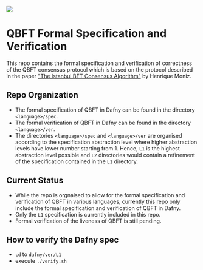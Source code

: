 ![](https://github.com/ConsenSys/qbft-formal-spec-and-verification/actions/workflows/ci.yml/badge.svg)

# QBFT Formal Specification and Verification

This repo contains the formal specification and verification of correctness of the QBFT consensus protocol which is based on the protocol described in the paper ["The Istanbul BFT Consensus Algorithm"](https://arxiv.org/abs/2002.03613) by Henrique Moniz.

## Repo Organization
- The formal specification of QBFT in Dafny can be found in the directory `<language>/spec`.
- The formal verification of QBFT in Dafny can be found in the directory `<language>/ver`.
- The directories `<language>/spec` and `<language>/ver` are organised according to the specification abstraction level where higher abstraction levels have lower number starting from 1. Hence, `L1` is the highest abstraction level possible and `L2` directories would contain a refinement of the specification contained in the `L1` directory.

## Current Status
- While the repo is orgnaised to allow for the formal specification and verification of QBFT in various languages, currently this repo only include the formal specification and verification of QBFT in Dafny.
- Only the `L1` specification is currently included in this repo.
- Formal verification of the liveness of QBFT is still pending.

## How to verify the Dafny spec
- `cd` to `dafny/ver/L1`
- execute `./verify.sh`
